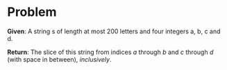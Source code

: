 # Problem

**Given**: A string s of length at most 200 letters and four integers a, b, c
and d.

**Return**: The slice of this string from indices *a* through *b* and *c*
through *d* (with space in between), *inclusively*.

